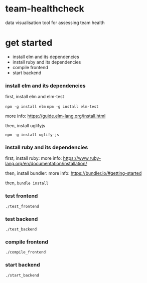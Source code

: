 # team-healthcheck

data visualisation tool for assessing team health

# get started

* install elm and its dependencies
* install ruby and its dependencies
* compile frontend
* start backend

### install elm and its dependencies

first, install elm and elm-test

`npm -g install elm`
`npm -g install elm-test`

more info: https://guide.elm-lang.org/install.html

then, install uglifyjs

`npm -g install uglify-js`

### install ruby and its dependencies

first, install ruby:
more info: https://www.ruby-lang.org/en/documentation/installation/

then, install bundler:
more info: https://bundler.io/#getting-started

then, `bundle install`

### test frontend

`./test_frontend`

### test backend

`./test_backend`

### compile frontend

`./compile_frontend`

### start backend

`./start_backend`

